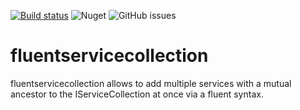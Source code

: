 [![Build status](https://ci.appveyor.com/api/projects/status/hmyjhjmvn11c4cae?svg=true)](https://ci.appveyor.com/project/lordldx/fluentservicecollection)
![Nuget](https://img.shields.io/nuget/dt/fluentservicecollection?color=lightgreen&label=nuget%20downloads)
![GitHub issues](https://img.shields.io/github/issues/lordldx/fluentservicecollection?label=open%20issues)

# fluentservicecollection
fluentservicecollection allows to add multiple services with a mutual ancestor to the IServiceCollection at once via a fluent syntax.
